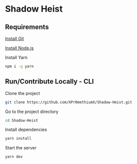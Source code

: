 # Shadow Heist
## Requirements

[Install Git](https://git-scm.com/downloads)

[Install Node.js](https://nodejs.org/en/download/prebuilt-installer)

Install Yarn
``` bash
npm i -g yarn
``` 
## Run/Contribute Locally - CLI

Clone the project

```bash
git clone https://github.com/XPr0methiumX/Shadow-Heist.git
```

Go to the project directory

```bash
cd Shadow-Heist
```

Install dependencies

```bash
yarn install
```

Start the server

```bash
yarn dev
```

